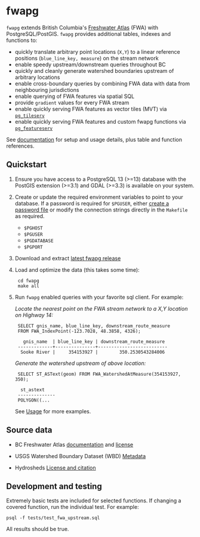 # fwapg

`fwapg` extends British Columbia's [Freshwater Atlas](https://www2.gov.bc.ca/gov/content/data/geographic-data-services/topographic-data/freshwater) (FWA) with PostgreSQL/PostGIS. `fwapg` provides additional tables, indexes and functions to:

- quickly translate arbitrary point locations (`X,Y`) to a linear reference positions (`blue_line_key, measure`) on the stream network
- enable speedy upstream/downstream queries throughout BC
- quickly and cleanly generate watershed boundaries upstream of arbitrary locations
- enable cross-boundary queries by combining FWA data with data from neighbouring jurisdictions
- enable querying of FWA features via spatial SQL
- provide `gradient` values for every FWA stream
- enable quickly serving FWA features as vector tiles (MVT) via [`pg_tileserv`](https://www.hillcrestgeo.ca/pg_tileserv)
- enable quickly serving FWA features and custom fwapg functions via [`pg_featureserv`](https://www.hillcrestgeo.ca/fwapg)

See [documentation](link) for setup and usage details, plus table and function references.


## Quickstart

1. Ensure you have access to a PostgreSQL 13 (>=13) database with the PostGIS extension (>=3.1) and GDAL (>=3.3) is available on your system.


2. Create or update the required environment variables to point to your database. If a password is required for `$PGUSER`, either [create a password file](https://www.postgresql.org/docs/current/libpq-pgpass.html) or modify the connection strings directly in the `Makefile` as required.

    - `$PGHOST`
    - `$PGUSER`
    - `$PGDATABASE`
    - `$PGPORT`

3. Download and extract [latest fwapg release](https://github.com/smnorris/fwapg/releases)

4. Load and optimize the data (this takes some time):

        cd fwapg
        make all

5. Run `fwapg` enabled queries with your favorite sql client. For example:

    *Locate the nearest point on the FWA stream network to a X,Y location on Highway 14:*

        SELECT gnis_name, blue_line_key, downstream_route_measure
        FROM FWA_IndexPoint(-123.7028, 48.3858, 4326);

          gnis_name  | blue_line_key | downstream_route_measure
        -------------+---------------+--------------------------
         Sooke River |     354153927 |        350.2530543284006

    *Generate the watershed upstream of above location:*

        SELECT ST_ASText(geom) FROM FWA_WatershedAtMeasure(354153927, 350);

         st_astext
        --------------
        POLYGON((...


    See [Usage](link) for more examples.


## Source data

- BC Freshwater Atlas [documentation](https://www2.gov.bc.ca/gov/content/data/geographic-data-services/topographic-data/freshwater) and [license](https://www2.gov.bc.ca/gov/content/data/open-data/open-government-licence-bc)

- USGS Watershed Boundary Dataset (WBD) [Metadata](https://prd-tnm.s3.amazonaws.com/StagedProducts/Hydrography/WBD/National/GDB/WBD_National_GDB.xml)

- Hydrosheds [License and citation](https://www.hydrosheds.org/page/license)


## Development and testing

Extremely basic tests are included for selected functions.
If changing a covered function, run the individual test. For example:

    psql -f tests/test_fwa_upstream.sql

All results should be true.

